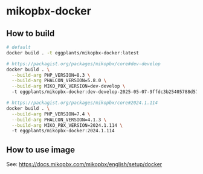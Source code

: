 # mikopbx-docker

## How to build

```bash
# default
docker build . -t eggplants/mikopbx-docker:latest

# https://packagist.org/packages/mikopbx/core#dev-develop
docker build . \
  --build-arg PHP_VERSION=8.3 \
  --build-arg PHALCON_VERSION=5.8.0 \
  --build-arg MIKO_PBX_VERSION=dev-develop \  
  -t eggplants/mikopbx-docker:dev-develop-2025-05-07-9ffdc3b25405788d5793bc767b1a5f2026bc2429

# https://packagist.org/packages/mikopbx/core#2024.1.114
docker build . \
  --build-arg PHP_VERSION=7.4 \
  --build-arg PHALCON_VERSION=4.1.3 \
  --build-arg MIKO_PBX_VERSION=2024.1.114 \  
  -t eggplants/mikopbx-docker:2024.1.114
```

## How to use image

See: <https://docs.mikopbx.com/mikopbx/english/setup/docker>
